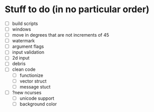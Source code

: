 # Stuff to do (in no particular order)

- [ ] build scripts
- [ ] windows
- [ ] move in degrees that are not increments of 45
- [ ] watermark
- [ ] argument flags
- [ ] input validation
- [ ] 2d input
- [ ] debris
- [ ] clean code
    - [ ] functionize
    - [ ] vector struct
    - [ ] message stuct
- [ ] ?new ncurses
    - [ ] unicode support
    - [ ] background color